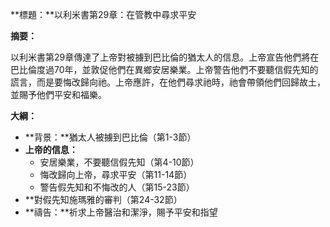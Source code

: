**標題：**以利米書第29章：在管教中尋求平安

**摘要：**

以利米書第29章傳達了上帝對被擄到巴比倫的猶太人的信息。上帝宣告他們將在巴比倫度過70年，並敦促他們在異鄉安居樂業。上帝警告他們不要聽信假先知的謊言，而是要悔改歸向祂。上帝應許，在他們尋求祂時，祂會帶領他們回歸故土，並賜予他們平安和福樂。

**大綱：**

* **背景：**猶太人被擄到巴比倫（第1-3節）
* **上帝的信息：**
    * 安居樂業，不要聽信假先知（第4-10節）
    * 悔改歸向上帝，尋求平安（第11-14節）
    * 警告假先知和不悔改的人（第15-23節）
* **對假先知施瑪雅的審判（第24-32節）
* **禱告：**祈求上帝醫治和潔淨，賜予平安和指望